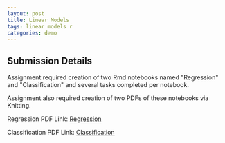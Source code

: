 ```yaml
---
layout: post
title: Linear Models
tags: linear models r
categories: demo
---
```


## Submission Details

Assignment required creation of two Rmd notebooks named "Regression" and "Classification" and several tasks completed per notebook.

Assignment also required creation of two PDFs of these notebooks via Knitting.

Regression PDF Link: [Regression](https://coltonxan.github.io/Class_Portfolio/Regression.pdf)

Classification PDF Link: [Classification](https://coltonxan.github.io/Class_Portfolio/Classification.pdf)
